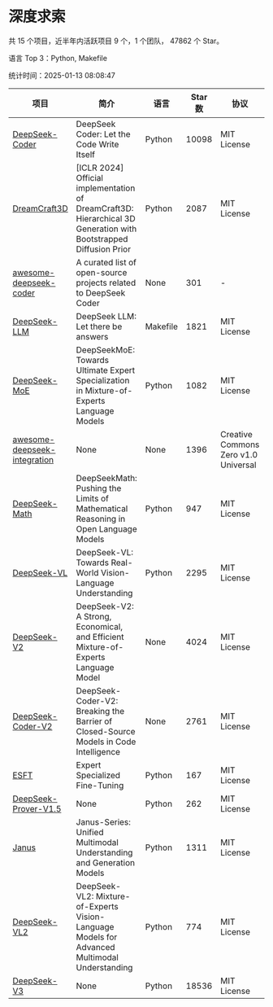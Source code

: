 # 深度求索

共 15 个项目，近半年内活跃项目 9 个，1 个团队， 47862 个 Star。

语言 Top 3：Python, Makefile

统计时间：2025-01-13 08:08:47

| 项目 | 简介 | 语言 | Star 数 | 协议 | 创建时间 | 最后更新时间 | 最后提交时间 |
| --- | --- | --- | --- | --- | --- | --- | --- |
| [DeepSeek-Coder](https://github.com/deepseek-ai/DeepSeek-Coder) | DeepSeek Coder: Let the Code Write Itself | Python | 10098 | MIT License | 2023-10-20 | 2025-01-13 | 2024-05-21 |
| [DreamCraft3D](https://github.com/deepseek-ai/DreamCraft3D) | [ICLR 2024] Official implementation of DreamCraft3D: Hierarchical 3D Generation with Bootstrapped Diffusion Prior | Python | 2087 | MIT License | 2023-10-23 | 2025-01-12 | 2024-08-21 |
| [awesome-deepseek-coder](https://github.com/deepseek-ai/awesome-deepseek-coder) | A curated list of open-source projects related to DeepSeek Coder | None | 301 | - | 2023-11-06 | 2025-01-11 | 2024-04-03 |
| [DeepSeek-LLM](https://github.com/deepseek-ai/DeepSeek-LLM) | DeepSeek LLM: Let there be answers | Makefile | 1821 | MIT License | 2023-11-29 | 2025-01-13 | 2024-02-04 |
| [DeepSeek-MoE](https://github.com/deepseek-ai/DeepSeek-MoE) | DeepSeekMoE: Towards Ultimate Expert Specialization in Mixture-of-Experts Language Models | Python | 1082 | MIT License | 2024-01-02 | 2025-01-13 | 2024-01-16 |
| [awesome-deepseek-integration](https://github.com/deepseek-ai/awesome-deepseek-integration) | None | None | 1396 | Creative Commons Zero v1.0 Universal | 2024-01-11 | 2025-01-13 | 2025-01-13 |
| [DeepSeek-Math](https://github.com/deepseek-ai/DeepSeek-Math) | DeepSeekMath: Pushing the Limits of Mathematical Reasoning in Open Language Models | Python | 947 | MIT License | 2024-02-05 | 2025-01-13 | 2024-04-15 |
| [DeepSeek-VL](https://github.com/deepseek-ai/DeepSeek-VL) | DeepSeek-VL: Towards Real-World Vision-Language Understanding | Python | 2295 | MIT License | 2024-03-07 | 2025-01-13 | 2024-04-24 |
| [DeepSeek-V2](https://github.com/deepseek-ai/DeepSeek-V2) | DeepSeek-V2: A Strong, Economical, and Efficient Mixture-of-Experts Language Model | None | 4024 | MIT License | 2024-04-22 | 2025-01-13 | 2024-09-25 |
| [DeepSeek-Coder-V2](https://github.com/deepseek-ai/DeepSeek-Coder-V2) | DeepSeek-Coder-V2: Breaking the Barrier of Closed-Source Models in Code Intelligence | None | 2761 | MIT License | 2024-06-14 | 2025-01-13 | 2024-09-24 |
| [ESFT](https://github.com/deepseek-ai/ESFT) | Expert Specialized Fine-Tuning | Python | 167 | MIT License | 2024-07-04 | 2025-01-09 | 2024-09-22 |
| [DeepSeek-Prover-V1.5](https://github.com/deepseek-ai/DeepSeek-Prover-V1.5) | None | Python | 262 | MIT License | 2024-08-15 | 2025-01-09 | 2024-08-16 |
| [Janus](https://github.com/deepseek-ai/Janus) | Janus-Series: Unified Multimodal Understanding and Generation Models | Python | 1311 | MIT License | 2024-10-18 | 2025-01-13 | 2024-11-13 |
| [DeepSeek-VL2](https://github.com/deepseek-ai/DeepSeek-VL2) | DeepSeek-VL2: Mixture-of-Experts Vision-Language Models for Advanced Multimodal Understanding | Python | 774 | MIT License | 2024-12-13 | 2025-01-13 | 2024-12-30 |
| [DeepSeek-V3](https://github.com/deepseek-ai/DeepSeek-V3) | None | Python | 18536 | MIT License | 2024-12-26 | 2025-01-13 | 2025-01-07 |
